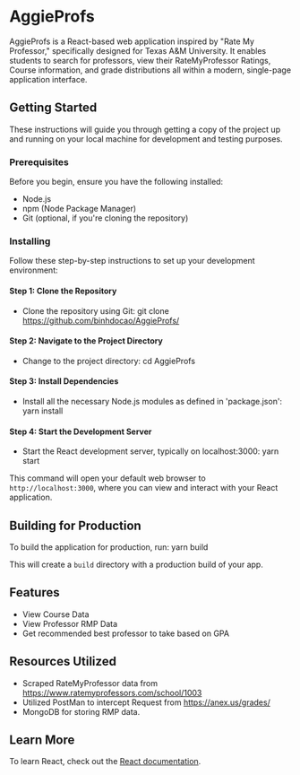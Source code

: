 # AggieProfs

AggieProfs is a React-based web application inspired by "Rate My Professor," specifically designed for Texas A&M University. It enables students to search for professors, view their RateMyProfessor Ratings, Course information, and grade distributions all within a modern, single-page application interface.

## Getting Started

These instructions will guide you through getting a copy of the project up and running on your local machine for development and testing purposes.

### Prerequisites

Before you begin, ensure you have the following installed:

- Node.js
- npm (Node Package Manager)
- Git (optional, if you're cloning the repository)

### Installing

Follow these step-by-step instructions to set up your development environment:

#### Step 1: Clone the Repository
- Clone the repository using Git:
git clone https://github.com/binhdocao/AggieProfs/

#### Step 2: Navigate to the Project Directory
- Change to the project directory:
cd AggieProfs


#### Step 3: Install Dependencies
- Install all the necessary Node.js modules as defined in 'package.json':
yarn install


#### Step 4: Start the Development Server
- Start the React development server, typically on localhost:3000:
yarn start


This command will open your default web browser to `http://localhost:3000`, where you can view and interact with your React application.

## Building for Production

To build the application for production, run:
yarn build


This will create a `build` directory with a production build of your app.

## Features

- View Course Data
- View Professor RMP Data
- Get recommended best professor to take based on GPA

## Resources Utilized

- Scraped RateMyProfessor data from https://www.ratemyprofessors.com/school/1003
- Utilized PostMan to intercept Request from https://anex.us/grades/
- MongoDB for storing RMP data.



## Learn More

To learn React, check out the [React documentation](https://reactjs.org/).
